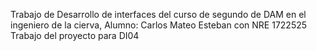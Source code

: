 Trabajo de Desarrollo de interfaces del curso de segundo de DAM en el ingeniero de la cierva,
Alumno: Carlos Mateo Esteban con NRE 1722525
Trabajo del proyecto para DI04
